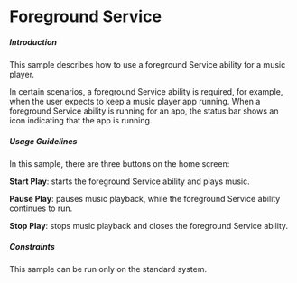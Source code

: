 # Foreground Service<a name="EN-US_TOPIC_0000001117613318"></a>



##### Introduction<a name="section9511023719"></a>

This sample describes how to use a foreground Service ability for a music player.

In certain scenarios, a foreground Service ability is required, for example, when the user expects to keep a music player app running. When a foreground Service ability is running for an app, the status bar shows an icon indicating that the app is running.

##### Usage Guidelines<a name="section182537201392"></a>

In this sample, there are three buttons on the home screen:

**Start Play**: starts the foreground Service ability and plays music.

**Pause Play**: pauses music playback, while the foreground Service ability continues to run.

**Stop Play**: stops music playback and closes the foreground Service ability.

##### Constraints<a name="section8621026154010"></a>

This sample can be run only on the standard system.

